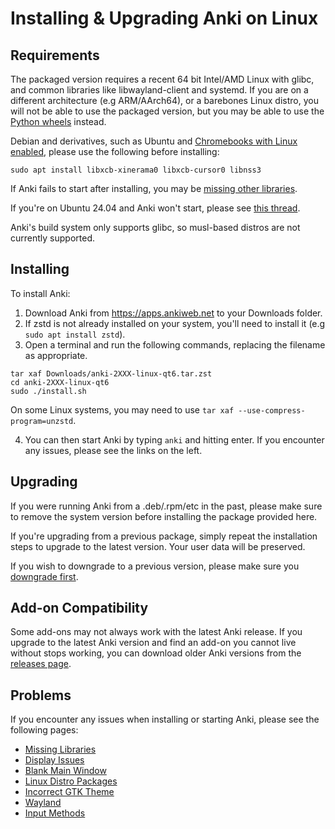 # Installing & Upgrading Anki on Linux

<!-- toc -->

## Requirements

The packaged version requires a recent 64 bit Intel/AMD Linux with glibc, and common
libraries like libwayland-client and systemd. If you are on a different
architecture (e.g ARM/AArch64), or a barebones Linux distro, you will not be able to use the
packaged version, but you may be able to use the [Python wheels](https://betas.ankiweb.net/#via-pypipip)
instead.

Debian and derivatives, such as Ubuntu and [Chromebooks with Linux enabled](https://support.google.com/chromebook/answer/9145439?), please use the following before
installing:

```shell
sudo apt install libxcb-xinerama0 libxcb-cursor0 libnss3
```

If Anki fails to start after installing, you may be [missing other libraries](./missing-libraries.md).

If you're on Ubuntu 24.04 and Anki won't start, please see [this thread](https://forums.ankiweb.net/t/issues-running-on-ubuntu-24-04/40974).

Anki's build system only supports glibc, so musl-based distros are not currently supported.

## Installing

To install Anki:

1. Download Anki from <https://apps.ankiweb.net> to your Downloads folder.
2. If zstd is not already installed on your system, you'll need to install it (e.g `sudo apt install zstd`).
3. Open a terminal and run the following commands, replacing the filename as appropriate.

```shell
tar xaf Downloads/anki-2XXX-linux-qt6.tar.zst
cd anki-2XXX-linux-qt6
sudo ./install.sh
```

On some Linux systems, you may need to use `tar xaf --use-compress-program=unzstd`.

4. You can then start Anki by typing `anki` and hitting enter. If you encounter
   any issues, please see the links on the left.

## Upgrading

If you were running Anki from a .deb/.rpm/etc in the past, please make
sure to remove the system version before installing the package
provided here.

If you're upgrading from a previous package, simply repeat the
installation steps to upgrade to the latest version. Your user data
will be preserved.

If you wish to downgrade to a previous version, please make sure you
[downgrade first](http://changes.ankiweb.net).

## Add-on Compatibility

Some add-ons may not always work with the latest Anki release. If you upgrade to
the latest Anki version and find an add-on you cannot live without stops working,
you can download older Anki versions from the [releases page](https://github.com/ankitects/anki/releases).

## Problems

If you encounter any issues when installing or starting Anki, please see the
following pages:

- [Missing Libraries](missing-libraries.md)
- [Display Issues](display-issues.md)
- [Blank Main Window](blank-window.md)
- [Linux Distro Packages](distro-packages.md)
- [Incorrect GTK Theme](gtk-theme.md)
- [Wayland](wayland.md)
- [Input Methods](input-methods.md)
